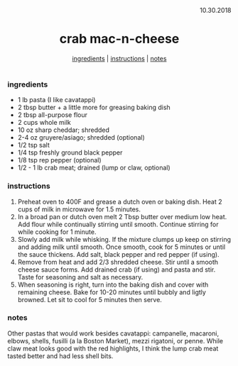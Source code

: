
<p align="right">10.30.2018</p>

<h1 align="center">crab mac-n-cheese</h1>

<div align="center">
  <a href="#ingredients">ingredients</a> | 
  <a href="#instructions">instructions</a> | 
  <a href="#notes">notes</a>
</div>
<br>

### ingredients
- 1 lb pasta (I like cavatappi)
- 2 tbsp butter + a little more for greasing baking dish
- 2 tbsp all-purpose flour
- 2 cups whole milk
- 10 oz sharp cheddar; shredded
- 2-4 oz gruyere/asiago; shredded (optional)
- 1/2 tsp salt
- 1/4 tsp freshly ground black pepper
- 1/8 tsp rep pepper (optional)
- 1/2 - 1 lb crab meat; drained (lump or claw, optional)

### instructions
1. Preheat oven to 400F and grease a dutch oven or baking dish.  Heat 2 cups of milk in microwave for 1.5 minutes.
2. In a broad pan or dutch oven melt 2 Tbsp butter over medium low heat.  Add flour 
while continually stirring until smooth.  Continue stirring for while cooking for 1 minute.
3. Slowly add milk while whisking.  If the mixture clumps up keep on stirring and adding milk until smooth.  Once smooth, 
cook for 5 minutes or until the sauce thickens.  Add salt, black pepper and red pepper (if using).
4. Remove from heat and add 2/3 shredded cheese.  Stir until a smooth cheese sauce forms.  Add drained crab (if using) and pasta and 
stir.  Taste for seasoning and salt as necessary.
5. When seasoning is right, turn into the baking dish and cover with remaining cheese.  Bake for 10-20 minutes until bubbly and
ligtly browned.  Let sit to cool for 5 minutes then serve.

### notes
Other pastas that would work besides cavatappi: campanelle, macaroni, elbows, shells, fusilli (a la Boston Market), mezzi 
rigatoni, or penne.  While claw meat looks good with the red highlights, I think the lump crab meat tasted better and had less shell bits.
